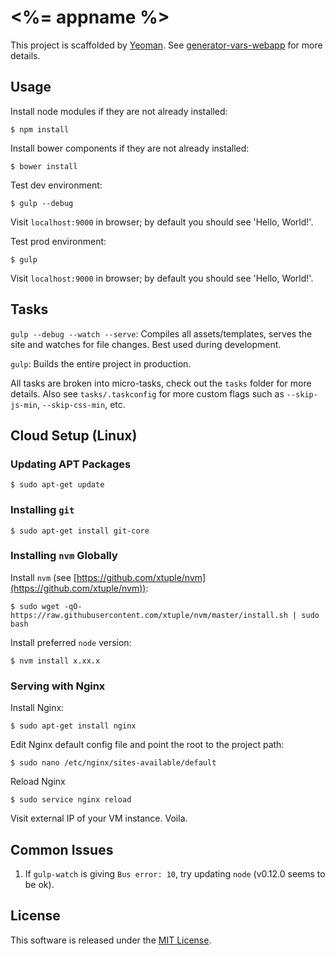 # <%= appname %>

This project is scaffolded by [Yeoman](http://yeoman.io). See [generator-vars-webapp](https://github.com/VARIANTE/generator-vars-webapp.git) for more details.

## Usage

Install node modules if they are not already installed:
```
$ npm install
```

Install bower components if they are not already installed:
```
$ bower install
```

Test dev environment:
```
$ gulp --debug
```

Visit ```localhost:9000``` in browser; by default you should see 'Hello, World!'.

Test prod environment:
```
$ gulp
```

Visit ```localhost:9000``` in browser; by default you should see 'Hello, World!'.

## Tasks

```gulp --debug --watch --serve```: Compiles all assets/templates, serves the site and watches for file changes. Best used during development.

```gulp```: Builds the entire project in production.

All tasks are broken into micro-tasks, check out the ```tasks``` folder for more details. Also see ```tasks/.taskconfig``` for more custom flags such as ```--skip-js-min```, ```--skip-css-min```, etc.

## Cloud Setup (Linux)

### Updating APT Packages

```
$ sudo apt-get update
```

### Installing ```git```

```
$ sudo apt-get install git-core
```

### Installing ```nvm``` Globally

Install ```nvm``` (see [https://github.com/xtuple/nvm](https://github.com/xtuple/nvm)):
```
$ sudo wget -qO- https://raw.githubusercontent.com/xtuple/nvm/master/install.sh | sudo bash
```

Install preferred ```node``` version:
```
$ nvm install x.xx.x
```

### Serving with Nginx

Install Nginx:
```
$ sudo apt-get install nginx
```

Edit Nginx default config file and point the root to the project path:
```
$ sudo nano /etc/nginx/sites-available/default
```

Reload Nginx
```
$ sudo service nginx reload
```

Visit external IP of your VM instance. Voila.

## Common Issues

1. If ```gulp-watch``` is giving ```Bus error: 10```, try updating ```node``` (v0.12.0 seems to be ok).

## License

This software is released under the [MIT License](http://opensource.org/licenses/MIT).

